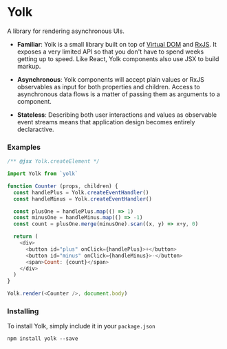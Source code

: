 # Yolk

A library for rendering asynchronous UIs.

* __Familiar__: Yolk is a small library built on top of [Virtual DOM](https://github.com/Matt-Esch/virtual-dom)
and [RxJS](https://github.com/Reactive-Extensions/RxJS). It exposes a very limited API so that you don't have to spend
weeks getting up to speed. Like React, Yolk components also use JSX to build markup.

* __Asynchronous__: Yolk components will accept plain values or RxJS observables
as input for both properties and children. Access to asynchronous data flows is
a matter of passing them as arguments to a component.

* __Stateless__: Describing both user interactions and values as observable event
streams means that application design becomes entirely declaractive.

### Examples

```js
/** @jsx Yolk.createElement */

import Yolk from `yolk`

function Counter (props, children) {
  const handlePlus = Yolk.createEventHandler()
  const handleMinus = Yolk.createEventHandler()

  const plusOne = handlePlus.map(() => 1)
  const minusOne = handleMinus.map(() => -1)
  const count = plusOne.merge(minusOne).scan((x, y) => x+y, 0)

  return (
    <div>
      <button id="plus" onClick={handlePlus}>+</button>
      <button id="minus" onClick={handleMinus}>-</button>
      <span>Count: {count}</span>
    </div>
  )
}

Yolk.render(<Counter />, document.body)
```

### Installing

To install Yolk, simply include it in your `package.json`

```
npm install yolk --save
```
